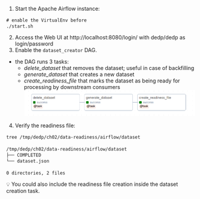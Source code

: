 1. Start the Apache Airflow instance:
```
# enable the VirtualEnv before
./start.sh
```
2. Access the Web UI at http://localhost:8080/login/ with dedp/dedp as login/password
3. Enable the `dataset_creator` DAG.
* the DAG runs 3 tasks:
  * _delete_dataset_ that removes the dataset; useful in case of backfilling
  * _generate_dataset_ that creates a new dataset
  * _create_readiness_file_ that marks the dataset as being ready for processing by downstream consumers
![flow.png](assets%2Fflow.png)
4. Verify the readiness file:
```
tree /tmp/dedp/ch02/data-readiness/airflow/dataset

/tmp/dedp/ch02/data-readiness/airflow/dataset
├── COMPLETED
└── dataset.json

0 directories, 2 files
```
💡 You could also include the readiness file creation inside the dataset creation task.